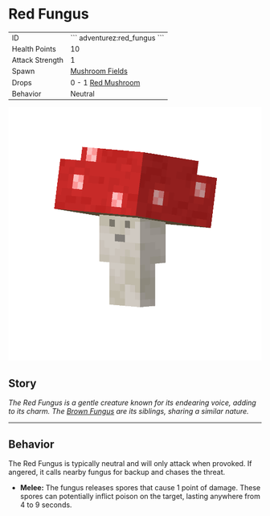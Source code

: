 # Red Fungus
<div class="combi">
<div class="divthing">
<table class="tablething">
    <tbody>
        <tr>
            <td class="first-column">ID</td>
            <td class="second-column">
            ```
            adventurez:red_fungus
            ```
            </td>
        </tr>
        <tr id="linear-top">
            <td class="first-column">Health Points</td>
            <td class="second-column">10</td>
        </tr>
        <tr id="linear-top">
            <td class="first-column">Attack Strength</td>
            <td class="second-column">1</td>
        </tr>
        <tr id="linear-top">
            <td class="first-column">Spawn</td>
            <td class="second-column"><a href="https://minecraft.fandom.com/wiki/Mushroom_Fields" target="_blank">Mushroom Fields</a></td>
        </tr>
        <tr id="linear-top">
            <td class="first-column">Drops</td>
            <td class="second-column">0 - 1 <a href="https://minecraft.fandom.com/wiki/Mushroom" target="_blank">Red Mushroom</a></td>
        </tr>
        <tr id="linear-top">
            <td class="first-column">Behavior</td>
            <td class="second-column">Neutral</td>
        </tr>
    </tbody>
</table>
</div>
<div class="div-img-center">
<img src="../../../../assets/adventurez/entities/red_fungus.png" loading="lazy" />
</div>
</div>

## Story

*The Red Fungus is a gentle creature known for its endearing voice, adding to its charm. The <a href="../Brown_Fungus/">Brown Fungus</a> are its siblings, sharing a similar nature.*

---

## Behavior

The Red Fungus is typically neutral and will only attack when provoked. If angered, it calls nearby fungus for backup and chases the threat.

* **Melee:** The fungus releases spores that cause 1 point of damage. These spores can potentially inflict poison on the target, lasting anywhere from 4 to 9 seconds.